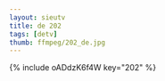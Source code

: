 ```yaml
--- 
layout: sieutv
title: de 202
tags: [detv]
thumb: ffmpeg/202_de.jpg
---
```

{% include oADdzK6f4W key="202" %} 
